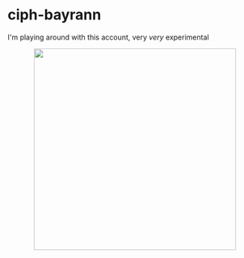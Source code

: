 # ciph-bayrann
I'm playing around with this account, very *very* experimental


<div id="header" align="center">
  <img src="https://i.redd.it/vhreovyebry61.jpg" width="400"/>
</div>
